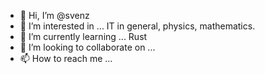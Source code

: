 - 👋 Hi, I’m @svenz
- 👀 I’m interested in ... IT in general, physics, mathematics.
- 🌱 I’m currently learning ... Rust
- 💞️ I’m looking to collaborate on ...
- 📫 How to reach me ...

<!---
svenz/svenz is a ✨ special ✨ repository because its `README.md` (this file) appears on your GitHub profile.
You can click the Preview link to take a look at your changes.
--->
